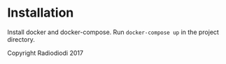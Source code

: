 # Installation

Install docker and docker-compose. Run `docker-compose up` in the project directory.

Copyright Radiodiodi 2017
